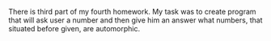 There is third part of my fourth homework.
My task was to create program that will ask user a number and then give him 
an answer what numbers, that situated before given, are automorphic.
